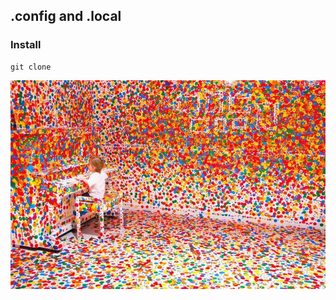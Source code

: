 ## .config and .local
### Install

``` 
git clone 
```

![alt Dumb image ref is broken!!!](https://github.com/kraven-daemon/gp-content/blob/master/imgs/dots_800x531_2021-12-29.jpg?raw=true)
